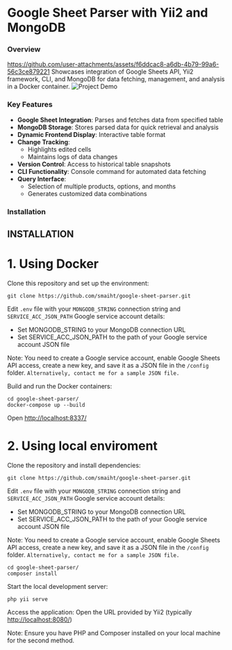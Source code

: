 # Google Sheet Parser with Yii2 and MongoDB

### Overview
https://github.com/user-attachments/assets/f6ddcac8-a6db-4b79-99a6-56c3ce879221
Showcases integration of Google Sheets API, Yii2 framework, CLI, and MongoDB for data fetching, management, and analysis in a Docker container.
![Project Demo](https://github.com/user-attachments/assets/f6ddcac8-a6db-4b79-99a6-56c3ce879221)

### Key Features
- **Google Sheet Integration**: Parses and fetches data from specified table
- **MongoDB Storage**: Stores parsed data for quick retrieval and analysis
- **Dynamic Frontend Display**: Interactive table format
- **Change Tracking**: 
  - Highlights edited cells
  - Maintains logs of data changes
- **Version Control**: Access to historical table snapshots
- **CLI Functionality**: Console command for automated data fetching
- **Query Interface**:
  - Selection of multiple products, options, and months
  - Generates customized data combinations


### Installation

INSTALLATION
------------

# 1. Using Docker

Clone this repository and set up the environment:
~~~
git clone https://github.com/smaiht/google-sheet-parser.git
~~~
Edit `.env` file with your `MONGODB_STRING` connection string and `SERVICE_ACC_JSON_PATH` Google service account details:
- Set MONGODB_STRING to your MongoDB connection URL
- Set SERVICE_ACC_JSON_PATH to the path of your Google service account JSON file

Note: You need to create a Google service account, enable Google Sheets API access,
create a new key, and save it as a JSON file in the `/config` folder.
`Alternatively, contact me for a sample JSON file.`

Build and run the Docker containers:
~~~
cd google-sheet-parser/
docker-compose up --build
~~~
Open [http://localhost:8337/](http://localhost:8337/)


# 2. Using local enviroment

Clone the repository and install dependencies:
~~~
git clone https://github.com/smaiht/google-sheet-parser.git
~~~
Edit `.env` file with your `MONGODB_STRING` connection string and `SERVICE_ACC_JSON_PATH` Google service account details:
- Set MONGODB_STRING to your MongoDB connection URL
- Set SERVICE_ACC_JSON_PATH to the path of your Google service account JSON file

Note: You need to create a Google service account, enable Google Sheets API access,
create a new key, and save it as a JSON file in the `/config` folder.
`Alternatively, contact me for a sample JSON file.`
~~~
cd google-sheet-parser/
composer install
~~~
Start the local development server:
~~~
php yii serve
~~~
Access the application:
Open the URL provided by Yii2 (typically [http://localhost:8080/](http://localhost:8080/))

Note: Ensure you have PHP and Composer installed on your local machine for the second method.
